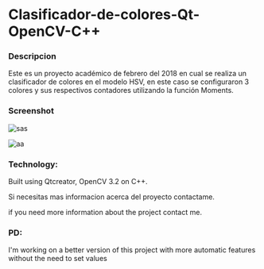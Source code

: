 # Clasificador-de-colores-Qt-OpenCV-C++

### Descripcion
Este es un proyecto académico de febrero del 2018 en cual se realiza un clasificador de colores en el modelo HSV,
en este caso se configuraron 3 colores y sus respectivos contadores utilizando la función Moments.


### Screenshot
![sas](https://user-images.githubusercontent.com/63213462/93723716-9dbf0900-fb66-11ea-9e0f-f23f057b6204.jpg)

![aa](https://user-images.githubusercontent.com/63213462/93723728-b7605080-fb66-11ea-8616-5f96fcb89a0a.jpg)

### Technology:
Built using Qtcreator, OpenCV 3.2 on C++.

Si necesitas mas informacion acerca del proyecto contactame.

if you need more information about the project contact me. 

### PD:
I'm working on a better version of this project with more automatic features without the need to set values
